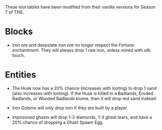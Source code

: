 These loot tables have been modified from their vanilla versions for Season 7 of TNS.

# Blocks

* Iron ore and deepslate iron ore no longer respect the Fortune enchantment. They will always drop 1 raw iron, unless mined with silk touch.

# Entities

* The Husk now has a 20% chance (increases with looting) to drop 1 sand (also increases with looting). If the Husk is killed in a Badlands, Eroded Badlands, or Wooded Badlands biome, then it will drop red sand instead.

* Iron Golems will only drop iron if they are built by a player.

* Imprisoned ghasts will drop 1-3 diamonds, 1-3 ghast tears, and have a 20% chance of dropping a Ghast Spawn Egg.